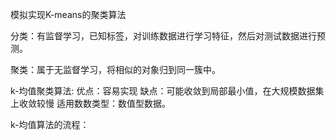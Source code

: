 模拟实现K-means的聚类算法

分类：有监督学习，已知标签，对训练数据进行学习特征，然后对测试数据进行预测。

聚类：属于无监督学习，将相似的对象归到同一簇中。

k-均值聚类算法:  优点：容易实现
				缺点：可能收敛到局部最小值，在大规模数据集上收敛较慢
				适用数数类型：数值型数据。


k-均值算法的流程：
